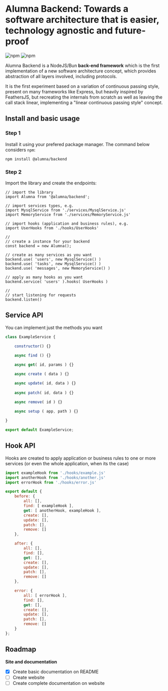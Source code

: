 # Alumna Backend: Towards a software architecture that is easier, technology agnostic and future-proof

![npm](https://img.shields.io/npm/v/@alumna/backend.svg) ![npm](https://img.shields.io/npm/dt/@alumna/backend.svg) 

Alumna Backend is a NodeJS/Bun **back-end framework** which is the first implementation of a new software architecture concept, which provides abstraction of all layers involved, including protocols.

It is the first experiment based on a variation of continuous passing style, present on many frameworks like Express, but heavily inspired by FeathersJS, but recreating the internals from scratch as well as leaving the call stack linear, implementing a "linear continuous passing style" concept.

## Install and basic usage

### Step 1

Install it using your prefered package manager. The command below considers `npm`:

```
npm install @alumna/backend
```

### Step 2

Import the library and create the endpoints:

```
// import the library
import Alumna from '@alumna/backend';

// import services types, e.g.
import MysqlService from './services/MysqlService.js'
import MemoryService from './services/MemoryService.js'

// import hooks (application and business rules), e.g.
import UserHooks from './hooks/UserHooks'

//
// create a instance for your backend
const backend = new Alumna();

// create as many services as you want
backend.use( 'users', new MysqlService() )
backend.use( 'tasks', new MysqlService() )
backend.use( 'messages', new MemoryService() )

// apply as many hooks as you want
backend.service( 'users' ).hooks( UserHooks )

//
// start listening for requests
backend.listen()
```

## Service API

You can implement just the methods you want

```js
class ExampleService {
	
	constructor() {}

	async find () {}

	async get( id, params ) {}

	async create ( data ) {}

	async update( id, data ) {}
	
	async patch( id, data ) {}
	
	async remove( id ) {}

	async setup ( app, path ) {}

}

export default ExampleService;
```

## Hook API

Hooks are created to apply application or business rules to one or more services (or even the whole application, when its the case)

```js
import exampleHook from './hooks/example.js'
import anotherHook from './hooks/another.js'
import errorHook from './hooks/error.js'

export default {
	before: {
		all: [],
		find: [ exampleHook ],
		get: [ anotherHook, exampleHook ],
		create: [],
		update: [],
		patch: [],
		remove: []
	},

	after: {
		all: [],
		find: [],
		get: [],
		create: [],
		update: [],
		patch: [],
		remove: []
	},

	error: {
		all: [ errorHook ],
		find: [],
		get: [],
		create: [],
		update: [],
		patch: [],
		remove: []
	}
};
```

## Roadmap

**Site and documentation**
- [x] Create basic documentation on README
- [ ] Create website
- [ ] Create complete documentation on website